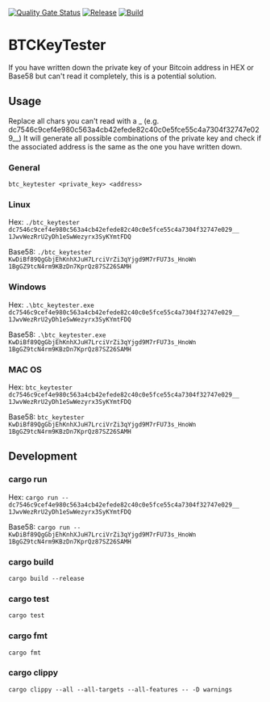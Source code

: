 [![Quality Gate Status](https://sonarqube.ragilab.science/api/project_badges/measure?project=ragi96_BTCKeyTester_AYYcWiGLfuhb9MxETE2T&metric=alert_status&token=sqb_bdcf67015e73bdb5bae6955d83a36a7d51ecb5c0)](https://sonarqube.ragilab.science/dashboard?id=ragi96_BTCKeyTester_AYYcWiGLfuhb9MxETE2T) [![Release](https://github.com/ragi96/BTCKeyTester/actions/workflows/release.yml/badge.svg)](https://github.com/ragi96/BTCKeyTester/actions/workflows/release.yml) [![Build](https://github.com/ragi96/BTCKeyTester/actions/workflows/build.yml/badge.svg)](https://github.com/ragi96/BTCKeyTester/actions/workflows/build.yml)

# BTCKeyTester

If you have written down the private key of your Bitcoin address in HEX or Base58 but can't read it completely, this is a potential solution.

## Usage

Replace all chars you can't read with a \_ (e.g. dc7546c9cef4e980c563a4cb42efede82c40c0e5fce55c4a7304f32747e029\_\_)
It will generate all possible combinations of the private key and check if the associated address is the same as the one you have written down.

### General

`btc_keytester <private_key> <address>`

### Linux

Hex:
`./btc_keytester dc7546c9cef4e980c563a4cb42efede82c40c0e5fce55c4a7304f32747e029__ 1JwvWezRrU2yDh1eSwWezyrx3SyKYmtFDQ`

Base58:
`./btc_keytester KwDiBf89QgGbjEhKnhXJuH7LrciVrZi3qYjgd9M7rFU73s_HnoWn 1BgGZ9tcN4rm9KBzDn7KprQz87SZ26SAMH`

### Windows

Hex:
`.\btc_keytester.exe dc7546c9cef4e980c563a4cb42efede82c40c0e5fce55c4a7304f32747e029__ 1JwvWezRrU2yDh1eSwWezyrx3SyKYmtFDQ`

Base58:
`.\btc_keytester.exe KwDiBf89QgGbjEhKnhXJuH7LrciVrZi3qYjgd9M7rFU73s_HnoWn 1BgGZ9tcN4rm9KBzDn7KprQz87SZ26SAMH`

### MAC OS

Hex:
`btc_keytester dc7546c9cef4e980c563a4cb42efede82c40c0e5fce55c4a7304f32747e029__ 1JwvWezRrU2yDh1eSwWezyrx3SyKYmtFDQ`

Base58:
`btc_keytester KwDiBf89QgGbjEhKnhXJuH7LrciVrZi3qYjgd9M7rFU73s_HnoWn 1BgGZ9tcN4rm9KBzDn7KprQz87SZ26SAMH`

## Development

### cargo run

Hex:
`cargo run -- dc7546c9cef4e980c563a4cb42efede82c40c0e5fce55c4a7304f32747e029__ 1JwvWezRrU2yDh1eSwWezyrx3SyKYmtFDQ`

Base58:
`cargo run -- KwDiBf89QgGbjEhKnhXJuH7LrciVrZi3qYjgd9M7rFU73s_HnoWn 1BgGZ9tcN4rm9KBzDn7KprQz87SZ26SAMH`

### cargo build

`cargo build --release`

### cargo test

`cargo test`

### cargo fmt

`cargo fmt`

### cargo clippy

`cargo clippy --all --all-targets --all-features -- -D warnings`
